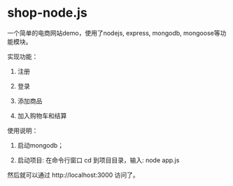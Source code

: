 # shop-node.js
一个简单的电商网站demo，使用了nodejs, express, mongodb, mongoose等功能模块。

实现功能：

1. 注册

2. 登录

3. 添加商品

4. 加入购物车和结算


使用说明：

1. 启动mongodb；

2. 启动项目: 在命令行窗口 cd 到项目目录，输入: node app.js

然后就可以通过 http://localhost:3000 访问了。
